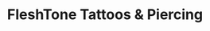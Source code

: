---
title: "FleshTone Tattoos & Piercing"
url: /mount-airy/fleshtone-tattoos-und-piercing/
shop: Tattoo
---